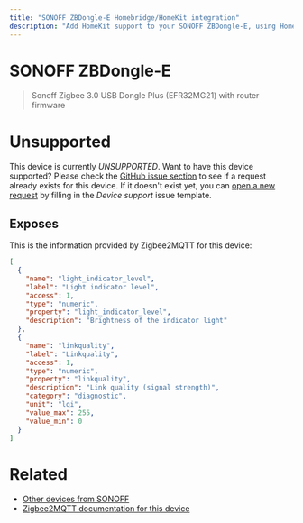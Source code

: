 ```yaml
---
title: "SONOFF ZBDongle-E Homebridge/HomeKit integration"
description: "Add HomeKit support to your SONOFF ZBDongle-E, using Homebridge, Zigbee2MQTT and homebridge-z2m."
---
```

<!---
This file has been GENERATED using src/docgen/docgen.ts
DO NOT EDIT THIS FILE MANUALLY!
-->
# SONOFF ZBDongle-E
> Sonoff Zigbee 3.0 USB Dongle Plus (EFR32MG21) with router firmware


# Unsupported

This device is currently *UNSUPPORTED*.
Want to have this device supported? Please check the [GitHub issue section](https://github.com/itavero/homebridge-z2m/issues?q=ZBDongle-E) to see if a request already exists for this device.
If it doesn't exist yet, you can [open a new request](https://github.com/itavero/homebridge-z2m/issues/new?assignees=&labels=enhancement&template=device_support.yml&title=%5BDevice%5D+SONOFF%20ZBDongle-E&model=SONOFF%20ZBDongle-E&exposes=%5B%0A%20%20%7B%0A%20%20%20%20%22name%22%3A%20%22light_indicator_level%22%2C%0A%20%20%20%20%22label%22%3A%20%22Light%20indicator%20level%22%2C%0A%20%20%20%20%22access%22%3A%201%2C%0A%20%20%20%20%22type%22%3A%20%22numeric%22%2C%0A%20%20%20%20%22property%22%3A%20%22light_indicator_level%22%2C%0A%20%20%20%20%22description%22%3A%20%22Brightness%20of%20the%20indicator%20light%22%0A%20%20%7D%2C%0A%20%20%7B%0A%20%20%20%20%22name%22%3A%20%22linkquality%22%2C%0A%20%20%20%20%22label%22%3A%20%22Linkquality%22%2C%0A%20%20%20%20%22access%22%3A%201%2C%0A%20%20%20%20%22type%22%3A%20%22numeric%22%2C%0A%20%20%20%20%22property%22%3A%20%22linkquality%22%2C%0A%20%20%20%20%22description%22%3A%20%22Link%20quality%20(signal%20strength)%22%2C%0A%20%20%20%20%22category%22%3A%20%22diagnostic%22%2C%0A%20%20%20%20%22unit%22%3A%20%22lqi%22%2C%0A%20%20%20%20%22value_max%22%3A%20255%2C%0A%20%20%20%20%22value_min%22%3A%200%0A%20%20%7D%0A%5D) by filling in the _Device support_ issue template.

## Exposes

This is the information provided by Zigbee2MQTT for this device:

```json
[
  {
    "name": "light_indicator_level",
    "label": "Light indicator level",
    "access": 1,
    "type": "numeric",
    "property": "light_indicator_level",
    "description": "Brightness of the indicator light"
  },
  {
    "name": "linkquality",
    "label": "Linkquality",
    "access": 1,
    "type": "numeric",
    "property": "linkquality",
    "description": "Link quality (signal strength)",
    "category": "diagnostic",
    "unit": "lqi",
    "value_max": 255,
    "value_min": 0
  }
]
```

# Related
* [Other devices from SONOFF](../index.md#sonoff)
* [Zigbee2MQTT documentation for this device](https://www.zigbee2mqtt.io/devices/ZBDongle-E.html)